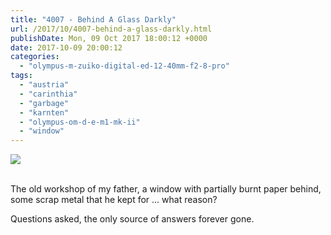 ```yaml
---
title: "4007 - Behind A Glass Darkly"
url: /2017/10/4007-behind-a-glass-darkly.html
publishDate: Mon, 09 Oct 2017 18:00:12 +0000
date: 2017-10-09 20:00:12
categories: 
  - "olympus-m-zuiko-digital-ed-12-40mm-f2-8-pro"
tags: 
  - "austria"
  - "carinthia"
  - "garbage"
  - "karnten"
  - "olympus-om-d-e-m1-mk-ii"
  - "window"
---
```

<div class="container">
<div class="center"><a target="_blank" href="https://d25zfm9zpd7gm5.cloudfront.net/1200x1200/2017/20170318_090446_lr.jpg"><img class="webfeedsFeaturedVisual" src="https://d25zfm9zpd7gm5.cloudfront.net/0600x0600/2017/20170318_090446_lr.jpg" /></a></div>
</div>
<br />

<a target="_blank" href="https://d25zfm9zpd7gm5.cloudfront.net/1200x1200/2017/20170318_090930_lr.jpg"><img style="margin: 0pt 10px 0pt 0px; float: left;" src="https://d25zfm9zpd7gm5.cloudfront.net/0150x0150/2017/20170318_090930_lr.jpg" alt="" border="0" /></a> The old workshop of my father, a window with partially burnt paper behind, some scrap metal that he kept for ... what reason? 

Questions asked, the only source of answers forever gone. 


